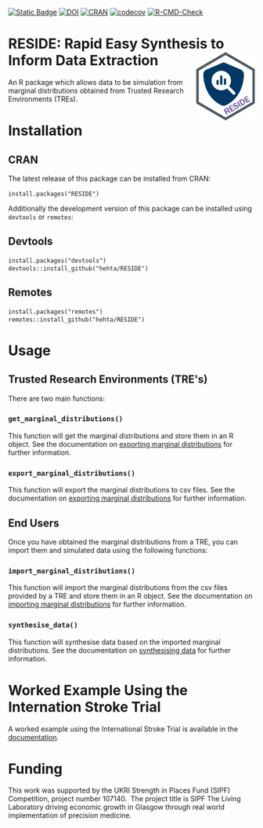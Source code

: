 

[![Static Badge](https://img.shields.io/badge/docs-RESIDE-blue)](https://hehta.github.io/RESIDE/)
[![DOI](https://zenodo.org/badge/841077745.svg)](https://zenodo.org/doi/10.5281/zenodo.13693881)
[![CRAN](https://www.r-pkg.org/badges/version/RESIDE)](https://cran.r-project.org/package=RESIDE)
[![codecov](https://codecov.io/gh/hehta/RESIDE/graph/badge.svg?token=17ZQNFWA40)](https://codecov.io/gh/hehta/RESIDE)
[![R-CMD-Check](https://github.com/hehta/RESIDE/actions/workflows/R-CMD-check.yaml/badge.svg)](https://github.com/hehta/RESIDE/actions/workflows/R-CMD-check.yaml)

# RESIDE: Rapid Easy Synthesis to Inform Data Extraction <a href="https://hehta.github.io/RESIDE/"><img src="man/figures/logo.png" align="right" height="139" alt="RESIDE website" /></a>

An R package which allows data to be simulation from marginal distributions obtained from Trusted Research Environments (TREs).

# Installation
## CRAN
The latest release of this package can be installed from CRAN:
```
install.packages("RESIDE")
```

Additionally the development version of this package can be installed using `devtools` or `remotes`:

## Devtools
```
install.packages("devtools")
devtools::install_github("hehta/RESIDE")
```

## Remotes
```
install.packages("remotes")
remotes::install_github("hehta/RESIDE")
```

# Usage

## Trusted Research Environments (TRE's)
There are two main functions:

### `get_marginal_distributions()`
This function will get the marginal distributions and store them in an R object. See the documentation on [exporting marginal distributions](https://hehta.github.io/RESIDE/articles/exporting_marginal_distributions.html) for further information.

### `export_marginal_distributions()`
This function will export the marginal distributions to csv files. See the documentation on [exporting marginal distributions](https://hehta.github.io/RESIDE/articles/exporting_marginal_distributions.html) for further information.

## End Users
Once you have obtained the marginal distributions from a TRE, you can import them and simulated data using the following functions:

### `import_marginal_distributions()`
This function will import the marginal distributions from the csv files provided by a TRE and store them in an R object. See the documentation on [importing marginal distributions](https://hehta.github.io/RESIDE/articles/importing_marginal_distributions.html) for further information.

### `synthesise_data()`
This function will synthesise data based on the imported marginal distributions. See the documentation on [synthesising data](https://hehta.github.io/RESIDE/articles/synthesising_data.html) for further information.

# Worked Example Using the Internation Stroke Trial
A worked example using the International Stroke Trial is available in the [documentation](https://hehta.github.io/RESIDE/articles/worked_example.html).

# Funding
This work was supported by the UKRI Strength in Places Fund (SIPF) Competition, project number 107140.  The project title is SIPF The Living Laboratory driving economic growth in Glasgow through real world implementation of precision medicine.